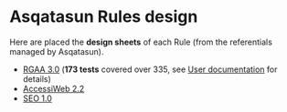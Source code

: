 # Asqatasun Rules design

Here are placed the **design sheets** of each Rule (from the referentials managed by Asqatasun).

* [RGAA 3.0](rgaa3.0/README-rgaa3.0.md)
  (**173 tests** covered over 335, see [User documentation](../20_User_doc/README.md) for details)
* [AccessiWeb 2.2](accessiweb2.2/README-accessiweb2.2.md)
* [SEO 1.0](seo1.0/README-seo1.0.md)


